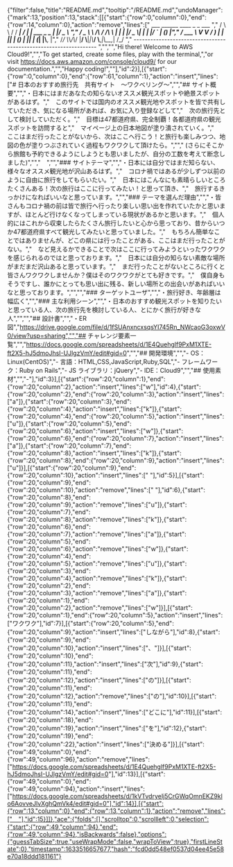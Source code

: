 {"filter":false,"title":"README.md","tooltip":"/README.md","undoManager":{"mark":13,"position":13,"stack":[[{"start":{"row":0,"column":0},"end":{"row":14,"column":0},"action":"remove","lines":["         ___        ______     ____ _                 _  ___  ","        / \\ \\      / / ___|   / ___| | ___  _   _  __| |/ _ \\ ","       / _ \\ \\ /\\ / /\\___ \\  | |   | |/ _ \\| | | |/ _` | (_) |","      / ___ \\ V  V /  ___) | | |___| | (_) | |_| | (_| |\\__, |","     /_/   \\_\\_/\\_/  |____/   \\____|_|\\___/ \\__,_|\\__,_|  /_/ "," ----------------------------------------------------------------- ","","","Hi there! Welcome to AWS Cloud9!","","To get started, create some files, play with the terminal,","or visit https://docs.aws.amazon.com/console/cloud9/ for our documentation.","","Happy coding!",""],"id":2}],[{"start":{"row":0,"column":0},"end":{"row":61,"column":1},"action":"insert","lines":["# 日本のおすすめ旅行先　共有サイト　〜ワクべリング〜","","## サイト概要","","・日本にはまだあなたの知らないオススメ観光スポットや絶景スポットがあるはず。","　このサイトでは国内のオススメ観光地やスポットを皆で共有していただき、気になる場所があれば、お気に入り登録などして","　次の旅行先として検討していただく。","　目標は47都道府県、完全制覇！各都道府県の観光スポットを訪問すると","　マイページ上の日本地図が塗り潰されていく。","　ここはまだ行ったことがないから、次はここへ行こう！と旅行も楽しみつつ、地図の色が塗りつぶされていく過程もワクワクして頂けたら。",""," (さらにそこから旅館も予約できるようにしようとも思いましたが、自分の工数を考えて断念しました)","","　","","### サイトテーマ","","・日本には自分ではまだ知らない、様々なオススメ観光地が沢山あるはず。","　コロナ禍ではあるが少しずつ以前のように自由に旅行をしてもらいたい。","　日本にはこんなにも素晴らしいところたくさんある！次の旅行はここに行ってみたい！と思って頂き、","　旅行するきっかけになればいいなと思っています。","","### テーマを選んだ理由","","・皆さんもコロナ禍の前は皆で旅行へ行ったり楽しい思い出を作れていたかと思いますが、ほとんど行けなくなってしまっている現状があるかと思います。","　個人的にはこれから収束したらたくさん旅行したいと心から思っており、昔からいつか47都道府県すべて観光してみたいと思っていました。","　もちろん簡単なことではありませんが、どこの県には行ったことがある、ここはまだ行ったことがない。","　など見えるかできることで次はここに行ってみようといったワクワクを感じられるのではと思っております。","　日本には自分の知らない素敵な場所がまだまだ沢山あると思っています。","　まだ行ったことがないところに行くと皆さんワクワクしませんか？僕はそのワクワクがとても好きです。","　僕自身もそうですし、誰かにとっても思い出に残る、新しい場所との出会いがあればいいなと思っております。","","","### ターゲットユーザ","","・旅行好き、年齢層は幅広く","","### 主な利用シーン","","・日本のおすすめ観光スポットを知りたいと思っている人、次の旅行先を検討している人、とにかく旅行が好きな人","","","## 設計書","","・ER図","https://drive.google.com/file/d/1fSUAnxncxsqsYI745Rn_NWcaoG3oxwV0/view?usp=sharing","","## チャレンジ要素一覧","","<https://docs.google.com/spreadsheets/d/1E4Quehglf9PxM1XTE-ft2X5-hJ5dmoJhsI-UJlgzVmY/edit#gid=0>","","## 開発環境","","- OS：Linux(CentOS)","- 言語：HTML,CSS,JavaScript,Ruby,SQL","- フレームワーク：Ruby on Rails","- JS ライブラリ：jQuery","- IDE：Cloud9","","## 使用素材","","-"],"id":3}],[{"start":{"row":20,"column":1},"end":{"row":20,"column":2},"action":"insert","lines":["w"],"id":4},{"start":{"row":20,"column":2},"end":{"row":20,"column":3},"action":"insert","lines":["a"]},{"start":{"row":20,"column":3},"end":{"row":20,"column":4},"action":"insert","lines":["k"]},{"start":{"row":20,"column":4},"end":{"row":20,"column":5},"action":"insert","lines":["u"]},{"start":{"row":20,"column":5},"end":{"row":20,"column":6},"action":"insert","lines":["w"]},{"start":{"row":20,"column":6},"end":{"row":20,"column":7},"action":"insert","lines":["a"]},{"start":{"row":20,"column":7},"end":{"row":20,"column":8},"action":"insert","lines":["k"]},{"start":{"row":20,"column":8},"end":{"row":20,"column":9},"action":"insert","lines":["u"]}],[{"start":{"row":20,"column":9},"end":{"row":20,"column":10},"action":"insert","lines":[" "],"id":5}],[{"start":{"row":20,"column":9},"end":{"row":20,"column":10},"action":"remove","lines":[" "],"id":6},{"start":{"row":20,"column":8},"end":{"row":20,"column":9},"action":"remove","lines":["u"]},{"start":{"row":20,"column":7},"end":{"row":20,"column":8},"action":"remove","lines":["k"]},{"start":{"row":20,"column":6},"end":{"row":20,"column":7},"action":"remove","lines":["a"]},{"start":{"row":20,"column":5},"end":{"row":20,"column":6},"action":"remove","lines":["w"]},{"start":{"row":20,"column":4},"end":{"row":20,"column":5},"action":"remove","lines":["u"]},{"start":{"row":20,"column":3},"end":{"row":20,"column":4},"action":"remove","lines":["k"]},{"start":{"row":20,"column":2},"end":{"row":20,"column":3},"action":"remove","lines":["a"]},{"start":{"row":20,"column":1},"end":{"row":20,"column":2},"action":"remove","lines":["w"]}],[{"start":{"row":20,"column":1},"end":{"row":20,"column":5},"action":"insert","lines":["ワクワク"],"id":7}],[{"start":{"row":20,"column":5},"end":{"row":20,"column":9},"action":"insert","lines":["しながら"],"id":8},{"start":{"row":20,"column":9},"end":{"row":20,"column":10},"action":"insert","lines":["、"]}],[{"start":{"row":20,"column":10},"end":{"row":20,"column":11},"action":"insert","lines":["次"],"id":9},{"start":{"row":20,"column":11},"end":{"row":20,"column":12},"action":"insert","lines":["の"]}],[{"start":{"row":20,"column":11},"end":{"row":20,"column":12},"action":"remove","lines":["の"],"id":10}],[{"start":{"row":20,"column":11},"end":{"row":20,"column":14},"action":"insert","lines":["どこに"],"id":11}],[{"start":{"row":20,"column":18},"end":{"row":20,"column":19},"action":"insert","lines":["を"],"id":12},{"start":{"row":20,"column":19},"end":{"row":20,"column":22},"action":"insert","lines":["決める"]}],[{"start":{"row":49,"column":0},"end":{"row":49,"column":96},"action":"remove","lines":["<https://docs.google.com/spreadsheets/d/1E4Quehglf9PxM1XTE-ft2X5-hJ5dmoJhsI-UJlgzVmY/edit#gid=0>"],"id":13}],[{"start":{"row":49,"column":0},"end":{"row":49,"column":94},"action":"insert","lines":["https://docs.google.com/spreadsheets/d/1kVTvdryeIj5CrGWqOmnEKZ9klo6AovveJlvXghQmVk4/edit#gid=0"],"id":14}],[{"start":{"row":13,"column":0},"end":{"row":13,"column":1},"action":"remove","lines":["　"],"id":15}]]},"ace":{"folds":[],"scrolltop":0,"scrollleft":0,"selection":{"start":{"row":49,"column":94},"end":{"row":49,"column":94},"isBackwards":false},"options":{"guessTabSize":true,"useWrapMode":false,"wrapToView":true},"firstLineState":0},"timestamp":1633516657677,"hash":"fcd0dd548ef0537d04ee45e58e70a18ddd181161"}